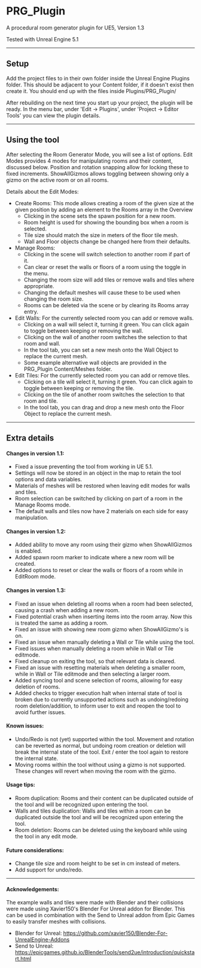 # PRG_Plugin
A procedural room generator plugin for UE5, Version 1.3

Tested with Unreal Engine 5.1

----------------------------------------------------------------------------------------------------------------------

## Setup
Add the project files to in their own folder inside the Unreal Engine Plugins folder.
This should be adjacent to your Content folder, if it doesn't exist then create it.
You should end up with the files inside Plugins/PRG_Plugin/

After rebuilding on the next time you start up your project, the plugin will be ready.
In the menu bar, under 'Edit -> Plugins', under 'Project -> Editor Tools' you can view the plugin details.

----------------------------------------------------------------------------------------------------------------------

## Using the tool

After selecting the Room Generator Mode, you will see a list of options.
Edit Modes provides 4 modes for manipulating rooms and their content, discussed below.
Position and rotation snapping allow for locking these to fixed increments.
ShowAllGizmos allows toggling between showing only a gizmo on the active room or on all rooms.

Details about the Edit Modes:
  - Create Rooms:
  This mode allows creating a room of the given size at the given position by adding an element to the Rooms array in the Overview
    * Clicking in the scene sets the spawn position for a new room.
    * Room height is used for showing the bounding box when a room is selected.
	* Tile size should match the size in meters of the floor tile mesh.
    * Wall and Floor objects change be changed here from their defaults.
  - Manage Rooms:
    * Clicking in the scene will switch selection to another room if part of it.
  	* Can clear or reset the walls or floors of a room using the toggle in the menu.
	* Changing the room size will add tiles or remove walls and tiles where appropriate.
	* Changing the default meshes will cause these to be used when changing the room size.
	* Rooms can be deleted via the scene or by clearing its Rooms array entry.
  - Edit Walls:
  For the currently selected room you can add or remove walls.
    * Clicking on a wall will select it, turning it green. You can click again to toggle between keeping or removing the wall.
    * Clicking on the wall of another room switches the selection to that room and wall.
    * In the tool tab, you can set a new mesh onto the Wall Object to replace the current mesh.
    * Some example alternative wall objects are provided in the PRG_Plugin Content/Meshes folder.
  - Edit Tiles:
  For the currently selected room you can add or remove tiles.
    * Clicking on a tile will select it, turning it green. You can click again to toggle between keeping or removing the tile.
	* Clicking on the tile of another room switches the selection to that room and tile.
    * In the tool tab, you can drag and drop a new mesh onto the Floor Object to replace the current mesh.

----------------------------------------------------------------------------------------------------------------------

## Extra details

#### Changes in version 1.1:
  - Fixed a issue preventing the tool from working in UE 5.1.
  - Settings will now be stored in an object in the map to retain the tool options and data variables.
  - Materials of meshes will be restored when leaving edit modes for walls and tiles.
  - Room selection can be switched by clicking on part of a room in the Manage Rooms mode.
  - The default walls and tiles now have 2 materials on each side for easy manipulation.

#### Changes in version 1.2:
  - Added ability to move any room using their gizmo when ShowAllGizmos is enabled.
  - Added spawn room marker to indicate where a new room will be created.
  - Added options to reset or clear the walls or floors of a room while in EditRoom mode.

#### Changes in version 1.3:
  - Fixed an issue when deleting all rooms when a room had been selected, causing a crash when adding a new room.
  - Fixed potential crash when inserting items into the room array. Now this is treated the same as adding a room.
  - Fixed an issue with showing new room gizmo when ShowAllGizmo's is on.
  - Fixed an issue when manually deleting a Wall or Tile while using the tool.
  - Fixed issues when manually deleting a room while in Wall or Tile editmode.
  - Fixed cleanup on exiting the tool, so that relevant data is cleared.
  - Fixed an issue with resetting materials when deleting a smaller room, while in Wall or Tile editmode and then selecting a larger room.
  - Added syncing tool and scene selection of rooms, allowing for easy deletion of rooms.
  - Added checks to trigger execution halt when internal state of tool is broken due to currently unsupported actions such as undoing/redoing room deletion/addition, to inform user to exit and reopen the tool to avoid further issues.

#### Known issues:
  - Undo/Redo is not (yet) supported within the tool. Movement and rotation can be reverted as normal, but undoing room creation or deletion will break the internal state of the tool. Exit / enter the tool again to restore the internal state.
  - Moving rooms within the tool without using a gizmo is not supported. These changes will revert when moving the room with the gizmo.

#### Usage tips:
- Room duplication:
Rooms and their content can be duplicated outside of the tool and will be recognized upon entering the tool.
- Walls and tiles duplication:
Walls and tiles within a room can be duplicated outside the tool and will be recognized upon entering the tool.
- Room deletion:
Rooms can be deleted using the keyboard while using the tool in any edit mode.

#### Future considerations:
- Change tile size and room height to be set in cm instead of meters.
- Add support for undo/redo.

----------------------------------------------------------------------------------------------------------------------

#### Acknowledgements:
The example walls and tiles were made with Blender and their collisions were made using Xavier150's Blender For Unreal addon for Blender.
This can be used in combination with the Send to Unreal addon from Epic Games to easily transfer meshes with collisions.
- Blender for Unreal:	https://github.com/xavier150/Blender-For-UnrealEngine-Addons
- Send to Unreal: 	https://epicgames.github.io/BlenderTools/send2ue/introduction/quickstart.html
